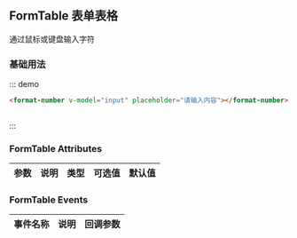 <script>
  export default {
    data() {
      return {
        input: ''
      };
    }
  }
</script>
## FormTable 表单表格

通过鼠标或键盘输入字符

### 基础用法

::: demo
```html
<format-number v-model="input" placeholder="请输入内容"></format-number>
 
```
:::


### FormTable Attributes

| 参数          | 说明            | 类型            | 可选值                 | 默认值   |
|-------------  |---------------- |---------------- |---------------------- |-------- |
 

### FormTable Events
| 事件名称 | 说明 | 回调参数 |
|---------|--------|---------|
 